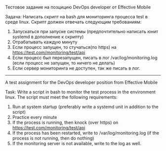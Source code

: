 Тестовое задание на позцицию DevOps developer от Effective Mobile

Задача:
Написать скрипт на bash для мониторинга процесса test в среде
linux. Скрипт должен отвечать следующим требованиям:
1. Запускаться при запуске системы (предпочтительно написать юнит systemd в дополнение к скрипту)
2. Отрабатывать каждую минуту
3. Если процесс запущен, то стучаться(по https) на https://test.com/monitoring/test/api
4. Если процесс был перезапущен, писать в лог /var/log/monitoring.log (если процесс не запущен, то ничего не делать)
5. Если сервер мониторинга не доступен, так же писать в лог.

------------------------------------------------------------------------------------------------------------------------

A test assignment for the DevOps developer position from Effective Mobile

Task:
Write a script in bash to monitor the test process in the environment
linux. The script must meet the following requirements:
1. Run at system startup (preferably write a systemd unit in addition to the script)
2. Practice every minute
3. If the process is running, then knock (over https) on https://test.com/monitoring/test/api
4. If the process has been restarted, write to /var/log/monitoring.log (if the process is not running, then do nothing)
5. If the monitoring server is not available, write to the log as well.
